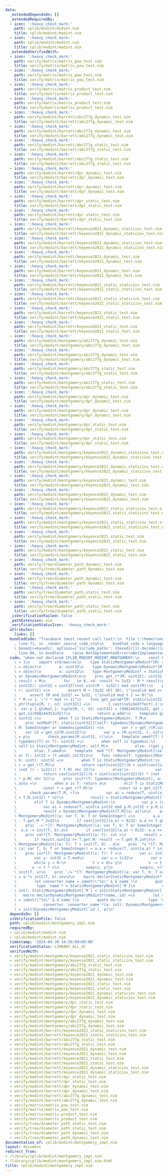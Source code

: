 ```yaml
---
data:
  _extendedDependsOn: []
  _extendedRequiredBy:
  - icon: ':heavy_check_mark:'
    path: cplib/modint/modint.nim
    title: cplib/modint/modint.nim
  - icon: ':heavy_check_mark:'
    path: cplib/modint/modint.nim
    title: cplib/modint/modint.nim
  _extendedVerifiedWith:
  - icon: ':heavy_check_mark:'
    path: verify/matrix/matrix_pow_test.nim
    title: verify/matrix/matrix_pow_test.nim
  - icon: ':heavy_check_mark:'
    path: verify/matrix/matrix_pow_test.nim
    title: verify/matrix/matrix_pow_test.nim
  - icon: ':heavy_check_mark:'
    path: verify/matrix/matrix_product_test.nim
    title: verify/matrix/matrix_product_test.nim
  - icon: ':heavy_check_mark:'
    path: verify/matrix/matrix_product_test.nim
    title: verify/matrix/matrix_product_test.nim
  - icon: ':heavy_check_mark:'
    path: verify/modint/barrett/abc277g_dynamic_test.nim
    title: verify/modint/barrett/abc277g_dynamic_test.nim
  - icon: ':heavy_check_mark:'
    path: verify/modint/barrett/abc277g_dynamic_test.nim
    title: verify/modint/barrett/abc277g_dynamic_test.nim
  - icon: ':heavy_check_mark:'
    path: verify/modint/barrett/abc277g_static_test.nim
    title: verify/modint/barrett/abc277g_static_test.nim
  - icon: ':heavy_check_mark:'
    path: verify/modint/barrett/abc277g_static_test.nim
    title: verify/modint/barrett/abc277g_static_test.nim
  - icon: ':heavy_check_mark:'
    path: verify/modint/barrett/dpr_dynamic_test.nim
    title: verify/modint/barrett/dpr_dynamic_test.nim
  - icon: ':heavy_check_mark:'
    path: verify/modint/barrett/dpr_dynamic_test.nim
    title: verify/modint/barrett/dpr_dynamic_test.nim
  - icon: ':heavy_check_mark:'
    path: verify/modint/barrett/dpr_static_test.nim
    title: verify/modint/barrett/dpr_static_test.nim
  - icon: ':heavy_check_mark:'
    path: verify/modint/barrett/dpr_static_test.nim
    title: verify/modint/barrett/dpr_static_test.nim
  - icon: ':heavy_check_mark:'
    path: verify/modint/barrett/keyence2021_dynamic_staticinv_test.nim
    title: verify/modint/barrett/keyence2021_dynamic_staticinv_test.nim
  - icon: ':heavy_check_mark:'
    path: verify/modint/barrett/keyence2021_dynamic_staticinv_test.nim
    title: verify/modint/barrett/keyence2021_dynamic_staticinv_test.nim
  - icon: ':heavy_check_mark:'
    path: verify/modint/barrett/keyence2021_dynamic_test.nim
    title: verify/modint/barrett/keyence2021_dynamic_test.nim
  - icon: ':heavy_check_mark:'
    path: verify/modint/barrett/keyence2021_dynamic_test.nim
    title: verify/modint/barrett/keyence2021_dynamic_test.nim
  - icon: ':heavy_check_mark:'
    path: verify/modint/barrett/keyence2021_static_staticinv_test.nim
    title: verify/modint/barrett/keyence2021_static_staticinv_test.nim
  - icon: ':heavy_check_mark:'
    path: verify/modint/barrett/keyence2021_static_staticinv_test.nim
    title: verify/modint/barrett/keyence2021_static_staticinv_test.nim
  - icon: ':heavy_check_mark:'
    path: verify/modint/barrett/keyence2021_static_test.nim
    title: verify/modint/barrett/keyence2021_static_test.nim
  - icon: ':heavy_check_mark:'
    path: verify/modint/barrett/keyence2021_static_test.nim
    title: verify/modint/barrett/keyence2021_static_test.nim
  - icon: ':heavy_check_mark:'
    path: verify/modint/montgomery/abc277g_dynamic_test.nim
    title: verify/modint/montgomery/abc277g_dynamic_test.nim
  - icon: ':heavy_check_mark:'
    path: verify/modint/montgomery/abc277g_dynamic_test.nim
    title: verify/modint/montgomery/abc277g_dynamic_test.nim
  - icon: ':heavy_check_mark:'
    path: verify/modint/montgomery/abc277g_static_test.nim
    title: verify/modint/montgomery/abc277g_static_test.nim
  - icon: ':heavy_check_mark:'
    path: verify/modint/montgomery/abc277g_static_test.nim
    title: verify/modint/montgomery/abc277g_static_test.nim
  - icon: ':heavy_check_mark:'
    path: verify/modint/montgomery/dpr_dynamic_test.nim
    title: verify/modint/montgomery/dpr_dynamic_test.nim
  - icon: ':heavy_check_mark:'
    path: verify/modint/montgomery/dpr_dynamic_test.nim
    title: verify/modint/montgomery/dpr_dynamic_test.nim
  - icon: ':heavy_check_mark:'
    path: verify/modint/montgomery/dpr_static_test.nim
    title: verify/modint/montgomery/dpr_static_test.nim
  - icon: ':heavy_check_mark:'
    path: verify/modint/montgomery/dpr_static_test.nim
    title: verify/modint/montgomery/dpr_static_test.nim
  - icon: ':heavy_check_mark:'
    path: verify/modint/montgomery/keyence2021_dynamic_staticinv_test.nim
    title: verify/modint/montgomery/keyence2021_dynamic_staticinv_test.nim
  - icon: ':heavy_check_mark:'
    path: verify/modint/montgomery/keyence2021_dynamic_staticinv_test.nim
    title: verify/modint/montgomery/keyence2021_dynamic_staticinv_test.nim
  - icon: ':heavy_check_mark:'
    path: verify/modint/montgomery/keyence2021_dynamic_test.nim
    title: verify/modint/montgomery/keyence2021_dynamic_test.nim
  - icon: ':heavy_check_mark:'
    path: verify/modint/montgomery/keyence2021_dynamic_test.nim
    title: verify/modint/montgomery/keyence2021_dynamic_test.nim
  - icon: ':heavy_check_mark:'
    path: verify/modint/montgomery/keyence2021_static_staticinv_test.nim
    title: verify/modint/montgomery/keyence2021_static_staticinv_test.nim
  - icon: ':heavy_check_mark:'
    path: verify/modint/montgomery/keyence2021_static_staticinv_test.nim
    title: verify/modint/montgomery/keyence2021_static_staticinv_test.nim
  - icon: ':heavy_check_mark:'
    path: verify/modint/montgomery/keyence2021_static_test.nim
    title: verify/modint/montgomery/keyence2021_static_test.nim
  - icon: ':heavy_check_mark:'
    path: verify/modint/montgomery/keyence2021_static_test.nim
    title: verify/modint/montgomery/keyence2021_static_test.nim
  - icon: ':heavy_check_mark:'
    path: verify/tree/diameter_path_dynamic_test.nim
    title: verify/tree/diameter_path_dynamic_test.nim
  - icon: ':heavy_check_mark:'
    path: verify/tree/diameter_path_dynamic_test.nim
    title: verify/tree/diameter_path_dynamic_test.nim
  - icon: ':heavy_check_mark:'
    path: verify/tree/diameter_path_static_test.nim
    title: verify/tree/diameter_path_static_test.nim
  - icon: ':heavy_check_mark:'
    path: verify/tree/diameter_path_static_test.nim
    title: verify/tree/diameter_path_static_test.nim
  _isVerificationFailed: false
  _pathExtension: nim
  _verificationStatusIcon: ':heavy_check_mark:'
  attributes:
    links: []
  bundledCode: "Traceback (most recent call last):\n  File \"/home/runner/.local/lib/python3.10/site-packages/onlinejudge_verify/documentation/build.py\"\
    , line 71, in _render_source_code_stat\n    bundled_code = language.bundle(stat.path,\
    \ basedir=basedir, options={'include_paths': [basedir]}).decode()\n  File \"/home/runner/.local/lib/python3.10/site-packages/onlinejudge_verify/languages/nim.py\"\
    , line 86, in bundle\n    raise NotImplementedError\nNotImplementedError\n"
  code: "when not declared CPLIB_MODINT_MODINT_MONTGOMERY:\n    const CPLIB_MODINT_MODINT_MONTGOMERY*\
    \ = 1\n    import std/macros\n    type StaticMontgomeryModint*[M: static[uint32]]\
    \ = object\n        a: uint32\n    type DynamicMontgomeryModint*[M: static[uint32]]\
    \ = object\n        a: uint32\n    type MontgomeryModint* = StaticMontgomeryModint\
    \ or DynamicMontgomeryModint\n\n    proc get_r*(M: uint32): uint32 =\n       \
    \ result = M\n        for _ in 0..<4: result *= 2u32 - M * result\n    proc get_n2*(M:\
    \ uint32): uint32 = uint32((not uint(M - 1u32)) mod uint(M))\n    proc check_params(M,\
    \ r: uint32) =\n        assert M < (1u32 shl 30), \"invalid mod >= 2^30\"\n  \
    \      assert (M and 1u32) == 1u32, \"invalid mod % 2 == 0\"\n        assert r\
    \ * M == 1, \"r * mod != 1\"\n    func get_param*[M: static[uint32]](self: typedesc[DynamicMontgomeryModint[M]]):\
    \ ptr[tuple[M, r, n2: uint32]] =\n        {.cast(noSideEffect).}:\n          \
    \  var p {.global.}: tuple[M, r, n2: uint32] = (998244353u32, get_r(998244353u32),\
    \ get_n2(998244353u32))\n            return p.addr\n    template get_M*(T: typedesc[MontgomeryModint]):\
    \ uint32 =\n        when T is StaticMontgomeryModint: T.M\n        else: (get_param(T))[].M\n\
    \    proc setMod*[T: static[uint32]](self: typedesc[DynamicMontgomeryModint[T]],\
    \ M: SomeInteger or SomeUnsignedInt) =\n        var r = get_r(M.uint32)\n    \
    \    var n2 = get_n2(M.uint32)\n        var p = (M.uint32, r, n2)\n        (get_param(self))[]\
    \ = p\n        check_params(M.uint32, r)\n\n    template umod*[T: MontgomeryModint](self:\
    \ typedesc[T] or T): uint32 =\n        when self is typedesc:\n            when\
    \ self is StaticMontgomeryModint: self.M\n            else: ((get_param(self))[]).M\n\
    \        else: T.umod\n    template `mod`*[T: MontgomeryModint](self: typedesc[T]\
    \ or T): int32 = (T.umod).int32\n\n    func reduce(T: typedesc[MontgomeryModint],\
    \ b: uint): uint32 =\n        when T is StaticMontgomeryModint:\n            const\
    \ r = get_r(T.M)\n            return cast[uint32]((b + uint(cast[uint32](b) *\
    \ (not (r - 1u32))) * T.M) shr 32)\n        else:\n            var p = (get_param(T))[]\n\
    \            return cast[uint32]((b + uint(cast[uint32](b) * (not (p.r - 1u32)))\
    \ * p.M) shr 32)\n    proc init*(T: typedesc[MontgomeryModint], a: T or SomeInteger):\
    \ auto =\n        when a is T: return a\n        elif T is StaticMontgomeryModint:\n\
    \            const r = get_r(T.M)\n            const n2 = get_n2(T.M)\n      \
    \      check_params(T.M, r)\n            var ai = reduce(T, uint(a.int32 mod T.M.int32\
    \ + T.M.int32) * n2)\n            result = StaticMontgomeryModint[T.M](a: ai)\n\
    \        elif T is DynamicMontgomeryModint:\n            var p = (get_param(T))[]\n\
    \            var ai = reduce(T, uint(a.int32 mod p.M.int32 + p.M.int32) * p.n2)\n\
    \            result = DynamicMontgomeryModint[T.M](a: ai)\n\n    proc `+=`*[T:\
    \ MontgomeryModint](a: var T, b: T or SomeInteger) =\n        a.a += init(T, b).a\
    \ - T.get_M * 2u32\n        if cast[int32](a.a) < 0i32: a.a += T.get_M * 2u32\n\
    \    proc `-=`*[T: MontgomeryModint](a: var T, b: T or SomeInteger) =\n      \
    \  a.a -= init(T, b).a\n        if cast[int32](a.a) < 0i32: a.a += T.get_M * 2u32\n\
    \    proc val*[T: MontgomeryModint](a: T): int =\n        result = reduce(T, a.a).int\n\
    \        if result.uint32 >= T.get_M: result -= T.get_M.int\n\n    proc `-`*[T:\
    \ MontgomeryModint](a: T): T = init(T, 0) - a\n    proc `*=`*[T: MontgomeryModint]\
    \ (a: var T, b: T or SomeInteger) = a.a = reduce(T, uint(a.a) * init(T, b).a)\n\
    \    proc inv*[T: MontgomeryModint](x: T): T =\n        var x: int32 = int32(x.val)\n\
    \        var y: int32 = T.mod\n        var u = 1i32\n        var v, t = 0i32\n\
    \        while y > 0:\n            t = x div y\n            x -= t * y\n     \
    \       u -= t * v\n            swap(x, y)\n            swap(u, v)\n        return\
    \ init(T, u)\n    proc `/=`*[T: MontgomeryModint](a: var T, b: T or SomeInteger)\
    \ = a *= init(T, b).inv\n\n    macro declarStaticMontgomeryModint*(name, M) =\n\
    \        let converter_name = ident(\"to\" & $`name`)\n        quote do:\n   \
    \         type `name`* = StaticMontgomeryModint[`M`]\n            converter `converter_name`*(a:\
    \ int): StaticMontgomeryModint[`M`] = init(StaticMontgomeryModint[`M`], a)\n \
    \   macro declarDynamicMontgomeryModint*(name, id) =\n        let converter_name\
    \ = ident(\"to\" & $`name`)\n        quote do:\n            type `name`* = DynamicMontgomeryModint[`id`]\n\
    \            converter `converter_name`*(a: int): DynamicMontgomeryModint[`id`]\
    \ = init(DynamicMontgomeryModint[`id`], a)\n"
  dependsOn: []
  isVerificationFile: false
  path: cplib/modint/montgomery_impl.nim
  requiredBy:
  - cplib/modint/modint.nim
  - cplib/modint/modint.nim
  timestamp: '2024-04-30 14:50:09+09:00'
  verificationStatus: LIBRARY_ALL_AC
  verifiedWith:
  - verify/modint/montgomery/keyence2021_static_staticinv_test.nim
  - verify/modint/montgomery/keyence2021_static_staticinv_test.nim
  - verify/modint/montgomery/abc277g_static_test.nim
  - verify/modint/montgomery/abc277g_static_test.nim
  - verify/modint/montgomery/keyence2021_dynamic_test.nim
  - verify/modint/montgomery/keyence2021_dynamic_test.nim
  - verify/modint/montgomery/keyence2021_static_test.nim
  - verify/modint/montgomery/keyence2021_static_test.nim
  - verify/modint/montgomery/keyence2021_dynamic_staticinv_test.nim
  - verify/modint/montgomery/keyence2021_dynamic_staticinv_test.nim
  - verify/modint/montgomery/dpr_static_test.nim
  - verify/modint/montgomery/dpr_static_test.nim
  - verify/modint/montgomery/dpr_dynamic_test.nim
  - verify/modint/montgomery/dpr_dynamic_test.nim
  - verify/modint/montgomery/abc277g_dynamic_test.nim
  - verify/modint/montgomery/abc277g_dynamic_test.nim
  - verify/modint/barrett/keyence2021_static_staticinv_test.nim
  - verify/modint/barrett/keyence2021_static_staticinv_test.nim
  - verify/modint/barrett/abc277g_static_test.nim
  - verify/modint/barrett/abc277g_static_test.nim
  - verify/modint/barrett/keyence2021_dynamic_test.nim
  - verify/modint/barrett/keyence2021_dynamic_test.nim
  - verify/modint/barrett/keyence2021_static_test.nim
  - verify/modint/barrett/keyence2021_static_test.nim
  - verify/modint/barrett/keyence2021_dynamic_staticinv_test.nim
  - verify/modint/barrett/keyence2021_dynamic_staticinv_test.nim
  - verify/modint/barrett/dpr_static_test.nim
  - verify/modint/barrett/dpr_static_test.nim
  - verify/modint/barrett/dpr_dynamic_test.nim
  - verify/modint/barrett/dpr_dynamic_test.nim
  - verify/modint/barrett/abc277g_dynamic_test.nim
  - verify/modint/barrett/abc277g_dynamic_test.nim
  - verify/matrix/matrix_pow_test.nim
  - verify/matrix/matrix_pow_test.nim
  - verify/matrix/matrix_product_test.nim
  - verify/matrix/matrix_product_test.nim
  - verify/tree/diameter_path_static_test.nim
  - verify/tree/diameter_path_static_test.nim
  - verify/tree/diameter_path_dynamic_test.nim
  - verify/tree/diameter_path_dynamic_test.nim
documentation_of: cplib/modint/montgomery_impl.nim
layout: document
redirect_from:
- /library/cplib/modint/montgomery_impl.nim
- /library/cplib/modint/montgomery_impl.nim.html
title: cplib/modint/montgomery_impl.nim
---
```

